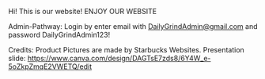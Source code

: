 Hi!
This is our website!
ENJOY OUR WEBSITE

Admin-Pathway:
Login by enter email with DailyGrindAdmin@gmail.com and password DailyGrindAdmin123!

Credits:
Product Pictures are made by Starbucks Websites.
Presentation slide: https://www.canva.com/design/DAGTsE7zds8/6Y4W_e-5oZkpZmqE2VWETQ/edit
